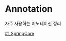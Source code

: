# Annotation
자주 사용하는 어노테이션 정리

<div align="left">
<a href="https://github.com/dali186/SilkPockets/blob/main/Spring/%231_SpringCore/%231_SpringCore.md">#1 SpringCore</a>
</div>